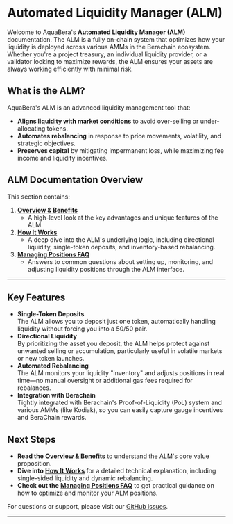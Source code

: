 # Automated Liquidity Manager (ALM)

Welcome to AquaBera's **Automated Liquidity Manager (ALM)** documentation. The ALM is a fully on-chain system that optimizes how your liquidity is deployed across various AMMs in the Berachain ecosystem. Whether you're a project treasury, an individual liquidity provider, or a validator looking to maximize rewards, the ALM ensures your assets are always working efficiently with minimal risk.

## What is the ALM?

AquaBera's ALM is an advanced liquidity management tool that:

* **Aligns liquidity with market conditions** to avoid over-selling or under-allocating tokens.
* **Automates rebalancing** in response to price movements, volatility, and strategic objectives.
* **Preserves capital** by mitigating impermanent loss, while maximizing fee income and liquidity incentives.

## ALM Documentation Overview

This section contains:

1. [**Overview & Benefits**](Overview-Benefits/)
   * A high-level look at the key advantages and unique features of the ALM.
2. [**How It Works**](How-It-Works/)
   * A deep dive into the ALM's underlying logic, including directional liquidity, single-token deposits, and inventory-based rebalancing.
3. [**Managing Positions FAQ**](Managing-Positions-FAQs/)
   * Answers to common questions about setting up, monitoring, and adjusting liquidity positions through the ALM interface.

***

## Key Features

* **Single-Token Deposits**\
  The ALM allows you to deposit just one token, automatically handling liquidity without forcing you into a 50/50 pair.
* **Directional Liquidity**\
  By prioritizing the asset you deposit, the ALM helps protect against unwanted selling or accumulation, particularly useful in volatile markets or new token launches.
* **Automated Rebalancing**\
  The ALM monitors your liquidity "inventory" and adjusts positions in real time—no manual oversight or additional gas fees required for rebalances.
* **Integration with Berachain**\
  Tightly integrated with Berachain's Proof-of-Liquidity (PoL) system and various AMMs (like Kodiak), so you can easily capture gauge incentives and BeraChain rewards.

## Next Steps

* **Read the** [**Overview & Benefits**](Overview-Benefits/) to understand the ALM's core value proposition.
* **Dive into** [**How It Works**](How-It-Works/) for a detailed technical explanation, including single-sided liquidity and dynamic rebalancing.
* **Check out the** [**Managing Positions FAQ**](Managing-Positions-FAQs/) to get practical guidance on how to optimize and monitor your ALM positions.

For questions or support, please visit our [GitHub issues](https://github.com/AquaBera/alm/issues).

***
